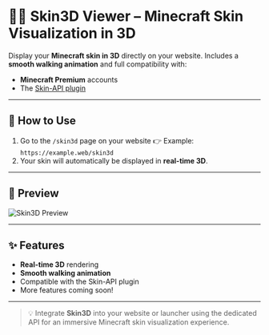 # 🧍‍♂️ Skin3D Viewer – Minecraft Skin Visualization in 3D

Display your **Minecraft skin in 3D** directly on your website.
Includes a **smooth walking animation** and full compatibility with:

* **Minecraft Premium** accounts
* The [Skin-API plugin](https://market.azuriom.com/resources/18)

---

## 🔗 How to Use

1. Go to the `/skin3d` page on your website
   👉 Example: `https://example.web/skin3d`
2. Your skin will automatically be displayed in **real-time 3D**.

---

## 📸 Preview

![Skin3D Preview](https://market.azuriom.com/storage/resources/attachments/kByJaMbV3fcxajMg7t76GtdAwfDMPu5zQ6iXE3VC.png)

---

## ✨ Features

* **Real-time 3D** rendering
* **Smooth walking animation**
* Compatible with the Skin-API plugin
* More features coming soon!

---

> 💡 Integrate **Skin3D** into your website or launcher using the dedicated API for an immersive Minecraft skin visualization experience.
